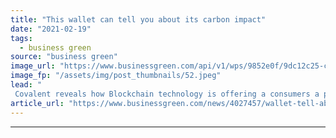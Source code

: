 ```yaml
---
title: "This wallet can tell you about its carbon impact"
date: "2021-02-19"
tags: 
  - business green
source: "business green"
image_url: "https://www.businessgreen.com/api/v1/wps/9852e0f/9dc12c25-cd22-4a6e-8e93-debc6f1a54ab/2/CovalentWallet-185x114.jpeg"
image_fp: "/assets/img/post_thumbnails/52.jpeg"
lead: "
 Covalent reveals how Blockchain technology is offering a consumers a peek at its environmental footprint ..."
article_url: "https://www.businessgreen.com/news/4027457/wallet-tell-about-carbon-impact"
---
```


---
